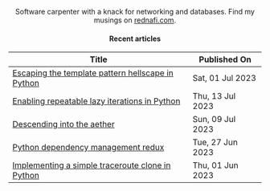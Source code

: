<div align="center">

Software carpenter with a knack for networking and databases. Find my musings on
<a href="https://rednafi.com/" rel="me">rednafi.com</a>.
<div>

#### Recent articles

| Title | Published On |
| ----- | ------------ |
| [Escaping the template pattern hellscape in Python](https://rednafi.com/python/escape_template_pattern/) | Sat, 01 Jul 2023 |
| [Enabling repeatable lazy iterations in Python](https://rednafi.com/python/enable_repeatable_lazy_iterations/) | Thu, 13 Jul 2023 |
| [Descending into the aether](https://rednafi.com/m%C3%A9lange/descending_into_the_aether/) | Sun, 09 Jul 2023 |
| [Python dependency management redux](https://rednafi.com/python/dependency_management_redux/) | Tue, 27 Jun 2023 |
| [Implementing a simple traceroute clone in Python](https://rednafi.com/python/implement_traceroute_in_python/) | Thu, 01 Jun 2023 |
